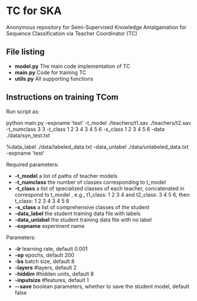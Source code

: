 # TC for SKA
Anonymous repository for Semi-Supervised Knowledge Amalgamation for Sequence Classification via Teacher Coordinator (TC) 

## File listing

+ __model.py__ The main code implementation of TC
+ __main.py__ Code for training TC
+ __utils.py__ All supporting functions

## Instructions on training TCom

Run script as:

  python main.py -expname 'test' -t_model ./teachers/t1.sav ./teachers/t2.sav -t_numclass 3 3 -t_class 1 2 3 4 3 4 5 6 -s_class 1 2 3 4 5 6 -data ./data/syn_test.txt 
  
%data_label ./data/labeled_data.txt -data_unlabel ./data/unlabeled_data.txt -expname 'test'
  
Required parameters:

+ __-t_model__ a list of paths of teacher models 
+ __-t_numclass__ the number of classes corresponding to t_model
+ __-t_class__ a list of specialized classes of each teacher, concatenated in correspond to t_model , e.g., t1_class: 1 2 3 4 and t2_class: 3 4 5 6, then t_class: 1 2 3 4 3 4 5 6
+ __-s_class__ a list of comprehensive classes of the student
+ __-data_label__ the student training data file with labels
+ __-data_unlabel__ the student training data file with no label
+ __-expname__ experiment name

Parameters:
+ __-lr__ learning rate, default 0.001
+ __-ep__ epochs, default 200
+ __-bs__ batch size, default 8
+ __-layers__ #layers, default 2
+ __-hiddim__ #hidden units, default 8
+ __-inputsize__ #features, default 1
+ __--save__ boolean parameters, whether to save the student model, default false
